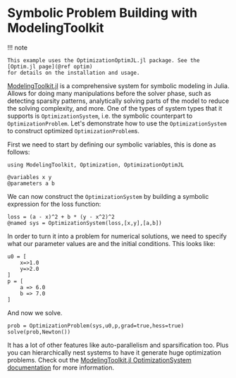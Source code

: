 # Symbolic Problem Building with ModelingToolkit

!!! note

    This example uses the OptimizationOptimJL.jl package. See the [Optim.jl page](@ref optim)
    for details on the installation and usage.

[ModelingToolkit.jl](https://github.com/SciML/ModelingToolkit.jl) is a comprehensive system
for symbolic modeling in Julia. Allows for doing many manipulations before the solver phase,
such as detecting sparsity patterns, analytically solving parts of the model to reduce the
solving complexity, and more. One of the types of system types that it supports is
`OptimizationSystem`, i.e. the symbolic counterpart to `OptimizationProblem`. Let's demonstrate
how to use the `OptimizationSystem` to construct optimized `OptimizationProblem`s.

First we need to start by defining our symbolic variables, this is done as follows:

```@example modelingtoolkit
using ModelingToolkit, Optimization, OptimizationOptimJL

@variables x y
@parameters a b
```

We can now construct the `OptimizationSystem` by building a symbolic expression 
for the loss function:

```@example modelingtoolkit
loss = (a - x)^2 + b * (y - x^2)^2
@named sys = OptimizationSystem(loss,[x,y],[a,b])
```

In order to turn it into a problem for numerical solutions, we need to specify what
our parameter values are and the initial conditions. This looks like:

```@example modelingtoolkit
u0 = [
    x=>1.0
    y=>2.0
]
p = [
    a => 6.0
    b => 7.0
]
```

And now we solve.

```@example modelingtoolkit
prob = OptimizationProblem(sys,u0,p,grad=true,hess=true)
solve(prob,Newton())
```

It has a lot of other features like auto-parallelism and sparsification too.
Plus you can hierarchically nest systems to have it generate huge
optimization problems. Check out the
[ModelingToolkit.jl OptimizationSystem documentation](https://mtk.sciml.ai/dev/systems/OptimizationSystem/)
for more information.
